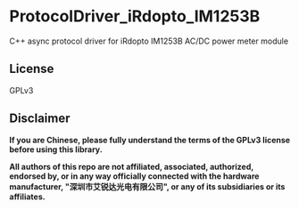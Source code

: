 # ProtocolDriver_iRdopto_IM1253B
C++ async protocol driver for iRdopto IM1253B AC/DC power meter module

## License
GPLv3

## Disclaimer
**If you are Chinese, please fully understand the terms of the GPLv3 license before using this library.**

**All authors of this repo are not affiliated, associated, authorized, endorsed by, or in any way officially connected with the hardware manufacturer, "深圳市艾锐达光电有限公司", or any of its subsidiaries or its affiliates.**


